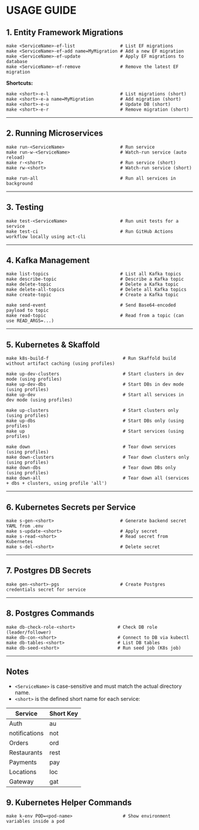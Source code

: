 # USAGE GUIDE

## 1. Entity Framework Migrations

```
make <ServiceName>-ef-list                 # List EF migrations
make <ServiceName>-ef-add name=MyMigration # Add a new EF migration
make <ServiceName>-ef-update               # Apply EF migrations to database
make <ServiceName>-ef-remove               # Remove the latest EF migration
```

**Shortcuts:**

```
make <short>-e-l                           # List migrations (short)
make <short>-e-a name=MyMigration          # Add migration (short)
make <short>-e-u                           # Update DB (short)
make <short>-e-r                           # Remove migration (short)
```

---

## 2. Running Microservices

```
make run-<ServiceName>                     # Run service
make run-w-<ServiceName>                   # Watch-run service (auto reload)
make r-<short>                             # Run service (short)
make rw-<short>                            # Watch-run service (short)

make run-all                               # Run all services in background
```

---

## 3. Testing

```
make test-<ServiceName>                    # Run unit tests for a service
make test-ci                               # Run GitHub Actions workflow locally using act-cli
```

---

## 4. Kafka Management

```
make list-topics                           # List all Kafka topics
make describe-topic                        # Describe a Kafka topic
make delete-topic                          # Delete a Kafka topic
make delete-all-topics                     # Delete all Kafka topics
make create-topic                          # Create a Kafka topic

make send-event                            # Send Base64-encoded payload to topic
make read-topic                            # Read from a topic (can use READ_ARGS=...)
```

---

## 5. Kubernetes & Skaffold

```
make k8s-build-f                            # Run Skaffold build without artifact caching (using profiles)

make up-dev-clusters                        # Start clusters in dev mode (using profiles)
make up-dev-dbs                             # Start DBs in dev mode (using profiles)
make up-dev                                 # Start all services in dev mode (using profiles)

make up-clusters                            # Start clusters only (using profiles)
make up-dbs                                 # Start DBs only (using profiles)
make up                                     # Start services (using profiles)

make down                                   # Tear down services (using profiles)
make down-clusters                          # Tear down clusters only (using profiles)
make down-dbs                               # Tear down DBs only (using profiles)
make down-all                               # Tear down all (services + dbs + clusters, using profile 'all')
```

---

## 6. Kubernetes Secrets per Service

```
make s-gen-<short>                         # Generate backend secret YAML from .env
make s-update-<short>                      # Apply secret
make s-read-<short>                        # Read secret from Kubernetes
make s-del-<short>                         # Delete secret
```

---

## 7. Postgres DB Secrets

```
make gen-<short>-pgs                       # Create Postgres credentials secret for service
```

---

## 8. Postgres Commands

```
make db-check-role-<short>                # Check DB role (leader/follower)
make db-con-<short>                       # Connect to DB via kubectl
make db-tables-<short>                    # List DB tables
make db-seed-<short>                      # Run seed job (K8s job)
```

---

## Notes
- `<ServiceName>` is case-sensitive and must match the actual directory name.
- `<short>` is the defined short name for each service:

| Service            | Short Key |
|--------------------|-----------|
| Auth               | au        |
| notifications      | not       |
| Orders             | ord       |
| Restaurants        | rest      |
| Payments           | pay       |
| Locations          | loc       |
| Gateway            | gat       |

## 9. Kubernetes Helper Commands

```
make k-env POD=<pod-name>                   # Show environment variables inside a pod
```
